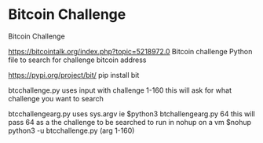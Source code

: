 # Bitcoin Challenge
Bitcoin Challenge 

https://bitcointalk.org/index.php?topic=5218972.0
Bitcoin challenge 
Python file to search for challenge bitcoin address 

https://pypi.org/project/bit/
pip install bit 

btcchallenge.py uses input with challenge 1-160
this will ask for what challenge you want to search

btcchallengearg.py uses sys.argv ie $python3 btchallengearg.py 64 
this will pass 64 as a the challenge to be searched 
to run in nohup on a vm $nohup python3 -u btcchallenge.py (arg 1-160)



